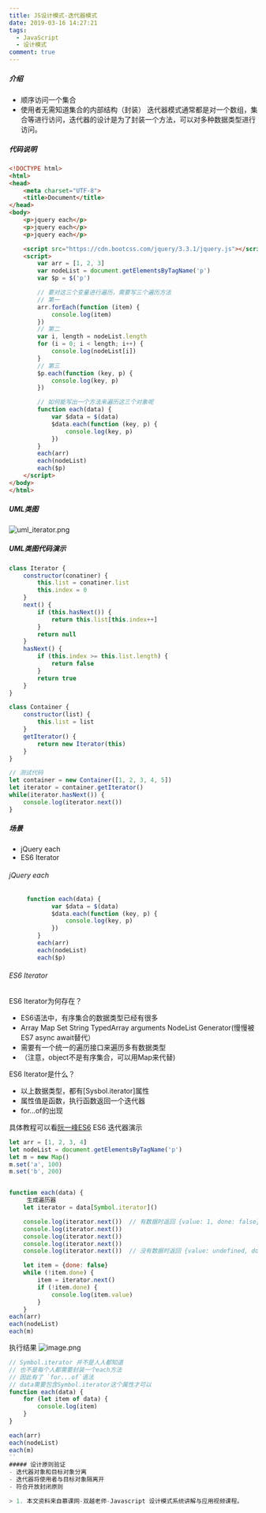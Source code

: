 ```yaml
---
title: JS设计模式-迭代器模式
date: 2019-03-16 14:27:21
tags: 
  - JavaScript
  - 设计模式
comment: true
---
```

##### 介绍
- 顺序访问一个集合
- 使用者无需知道集合的内部结构（封装）
迭代器模式通常都是对一个数组，集合等进行访问，迭代器的设计是为了封装一个方法，可以对多种数据类型进行访问。
<!--more-->
##### 代码说明
```html
<!DOCTYPE html>
<html>
<head>
    <meta charset="UTF-8">
    <title>Document</title>
</head>
<body>
    <p>jquery each</p>
    <p>jquery each</p>
    <p>jquery each</p>

    <script src="https://cdn.bootcss.com/jquery/3.3.1/jquery.js"></script>
    <script>
        var arr = [1, 2, 3]
        var nodeList = document.getElementsByTagName('p')
        var $p = $('p')

        // 要对这三个变量进行遍历，需要写三个遍历方法
        // 第一
        arr.forEach(function (item) {
            console.log(item)
        })
        // 第二
        var i, length = nodeList.length
        for (i = 0; i < length; i++) {
            console.log(nodeList[i])
        }
        // 第三
        $p.each(function (key, p) {
            console.log(key, p)
        })

        // 如何能写出一个方法来遍历这三个对象呢
        function each(data) {
            var $data = $(data)
            $data.each(function (key, p) {
                console.log(key, p)
            })
        }
        each(arr)
        each(nodeList)
        each($p)
    </script>
</body>
</html>
```
##### UML类图
![uml_iterator.png](https://upload-images.jianshu.io/upload_images/8878633-8c6d2ad0f21056f8.png?imageMogr2/auto-orient/strip%7CimageView2/2/w/1240)
##### UML类图代码演示
```javascript
class Iterator {
    constructor(conatiner) {
        this.list = conatiner.list
        this.index = 0
    }
    next() {
        if (this.hasNext()) {
            return this.list[this.index++]
        }
        return null
    }
    hasNext() {
        if (this.index >= this.list.length) {
            return false
        }
        return true
    }
}

class Container {
    constructor(list) {
        this.list = list
    }
    getIterator() {
        return new Iterator(this)
    }
}

// 测试代码
let container = new Container([1, 2, 3, 4, 5])
let iterator = container.getIterator()
while(iterator.hasNext()) {
    console.log(iterator.next())
}
```

##### 场景
- jQuery each
- ES6 Iterator
###### jQuery each
```javascript
     function each(data) {
            var $data = $(data)
            $data.each(function (key, p) {
                console.log(key, p)
            })
        }
        each(arr)
        each(nodeList)
        each($p)
```
###### ES6 Iterator
ES6 Iterator为何存在？
- ES6语法中，有序集合的数据类型已经有很多
- Array Map Set String TypedArray arguments NodeList Generator(慢慢被ES7 async await替代）
- 需要有一个统一的遍历接口来遍历多有数据类型
- （注意，object不是有序集合，可以用Map来代替)

ES6 Iterator是什么？
- 以上数据类型，都有[Sysbol.iterator]属性
- 属性值是函数，执行函数返回一个迭代器
- for...of的出现

具体教程可以看[阮一峰ES6](http://es6.ruanyifeng.com/#docs/iterator)
ES6 迭代器演示
```javascript
let arr = [1, 2, 3, 4]
let nodeList = document.getElementsByTagName('p')
let m = new Map()
m.set('a', 100)
m.set('b', 200)


function each(data) {
     生成遍历器
    let iterator = data[Symbol.iterator]()

    console.log(iterator.next())  // 有数据时返回 {value: 1, done: false}
    console.log(iterator.next())
    console.log(iterator.next())
    console.log(iterator.next())
    console.log(iterator.next())  // 没有数据时返回 {value: undefined, done: true}

    let item = {done: false}
    while (!item.done) {
        item = iterator.next()
        if (!item.done) {
            console.log(item.value)
        }
    }
each(arr)
each(nodeList)
each(m)

```
执行结果
![image.png](https://upload-images.jianshu.io/upload_images/8878633-4ebec7c307b45b11.png?imageMogr2/auto-orient/strip%7CimageView2/2/w/1240)

```javascript
// Symbol.iterator 并不是人人都知道
// 也不是每个人都需要封装一个each方法
// 因此有了 `for...of`语法
// data需要包含Symbol.iterator这个属性才可以
function each(data) {
    for (let item of data) {
        console.log(item)
    }
}

each(arr)
each(nodeList)
each(m)
``
##### 设计原则验证
- 迭代器对象和目标对象分离
- 迭代器将使用者与目标对象隔离开
- 符合开放封闭原则

> 1. 本文资料来自慕课网-双越老师-Javascript 设计模式系统讲解与应用视频课程。
